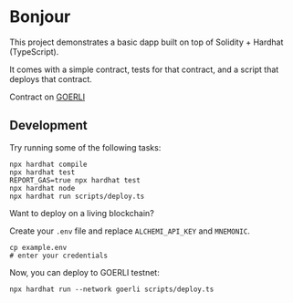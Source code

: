 # Bonjour

This project demonstrates a basic dapp built on top of Solidity + Hardhat (TypeScript).

It comes with a simple contract, tests for that contract, and a script that deploys that contract.

Contract on [GOERLI](https://goerli.etherscan.io/address/0x990b00176b4226e8077034fe3105a8c87d7dadfa#code)

## Development

Try running some of the following tasks:

```shell
npx hardhat compile
npx hardhat test
REPORT_GAS=true npx hardhat test
npx hardhat node
npx hardhat run scripts/deploy.ts
```

Want to deploy on a living blockchain? 

Create your `.env` file and replace `ALCHEMI_API_KEY` and `MNEMONIC`.

```shell
cp example.env
# enter your credentials
```

Now, you can deploy to GOERLI testnet:

```shell
npx hardhat run --network goerli scripts/deploy.ts
```
